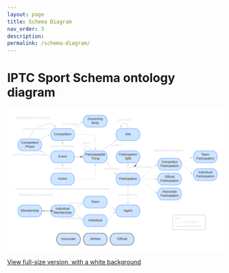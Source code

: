 ```yaml
---
layout: page
title: Schema Diagram
nav_order: 3
description: 
permalink: /schema-diagram/
---
```

# IPTC Sport Schema ontology diagram

![IPTC Sport Schema ontology diagram - dark background version](diagrams/full-model-dark.png)

[View full-size version, with a white background](https://raw.githubusercontent.com/iptc/sport-schema/main/docs/diagrams/full-model-white.png)
